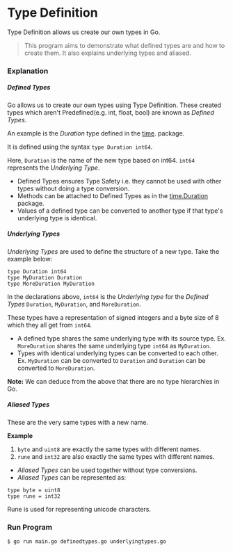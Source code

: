 # Type Definition

Type Definition allows us create our own types in Go.

> This program aims to demonstrate what defined types are and how to create them. It also explains underlying types and aliased.

### Explanation

##### Defined Types

Go allows us to create our own types using Type Definition. These created types which aren't Predefined(e.g. int, float, bool) are known as _Defined Types_.

An example is the _Duration_ type defined in the [time](https://golang.org/pkg/time/#Duration). package.

It is defined using the syntax `type Duration int64`.

Here, `Duration` is the name of the new type based on int64. `int64` represents the _Underlying Type_.

- Defined Types ensures Type Safety i.e. they cannot be used with other types without doing a type conversion.
- Methods can be attached to Defined Types as in the [time.Duration](https://golang.org/pkg/time/#Duration) package.
- Values of a defined type can be converted to another type if that type's underlying type is identical.

##### Underlying Types

_Underlying Types_ are used to define the structure of a new type. Take the example below:

```
type Duration int64
type MyDuration Duration
type MoreDuration MyDuration
```

In the declarations above, `int64` is the _Underlying type_ for the _Defined Types_ `Duration`, `MyDuration`, and `MoreDuration`.

These types have a representation of signed integers and a byte size of 8 which they all get from `int64`.

- A defined type shares the same underlying type with its source type. Ex. `MoreDuration` shares the same underlying type `int64` as `MyDuration`.
- Types with identical underlying types can be converted to each other. Ex. `MyDuration` can be converted to `Duration` and `Duration` can be converted to `MoreDuration`.

**Note:** We can deduce from the above that there are no type hierarchies in Go.

##### Aliased Types

These are the very same types with a new name.

**Example**

1. `byte` and `uint8` are exactly the same types with different names.
2. `rune` and `int32` are also exactly the same types with different names.

- _Aliased Types_ can be used together without type conversions.
- _Aliased Types_ can be represented as:

```
type byte = uint8
type rune = int32
```

Rune is used for representing unicode characters.

### Run Program

```
$ go run main.go definedtypes.go underlyingtypes.go
```
